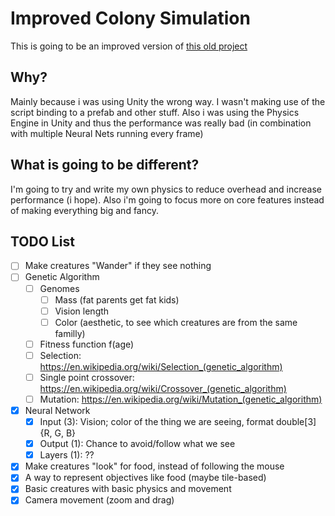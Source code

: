 # Improved Colony Simulation
This is going to be an improved version of [this old project](https://github.com/JohnnyDeeee/colony-simulation)

## Why?
Mainly because i was using Unity the wrong way. I wasn't making use of the script binding to a prefab and other stuff.
Also i was using the Physics Engine in Unity and thus the performance was really bad (in combination with multiple Neural Nets running every frame)

## What is going to be different?
I'm going to try and write my own physics to reduce overhead and increase performance (i hope). Also i'm going to focus more on core features instead of making everything big and fancy.

## TODO List
- [ ] Make creatures "Wander" if they see nothing
- [ ] Genetic Algorithm
  - [ ] Genomes
    - [ ] Mass (fat parents get fat kids)
    - [ ] Vision length
    - [ ] Color (aesthetic, to see which creatures are from the same familly)
  - [ ] Fitness function f(age)
  - [ ] Selection: https://en.wikipedia.org/wiki/Selection_(genetic_algorithm)
  - [ ] Single point crossover: https://en.wikipedia.org/wiki/Crossover_(genetic_algorithm)
  - [ ] Mutation: https://en.wikipedia.org/wiki/Mutation_(genetic_algorithm)
- [x] Neural Network
  - [x] Input (3): Vision; color of the thing we are seeing, format double[3] {R, G, B}
  - [x] Output (1): Chance to avoid/follow what we see
  - [x] Layers (1): ??
- [x] Make creatures "look" for food, instead of following the mouse
- [x] A way to represent objectives like food (maybe tile-based)
- [x] Basic creatures with basic physics and movement
- [x] Camera movement (zoom and drag)
